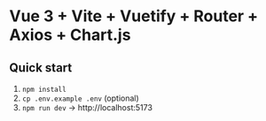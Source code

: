 # Vue 3 + Vite + Vuetify + Router + Axios + Chart.js 

## Quick start
1. `npm install`
2. `cp .env.example .env` (optional)
3. `npm run dev`  → http://localhost:5173